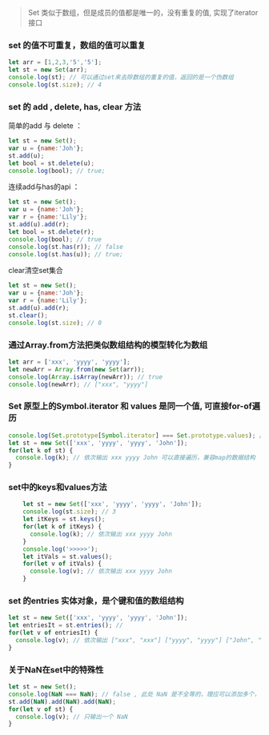 > Set 类似于数组，但是成员的值都是唯一的，没有重复的值, 实现了iterator接口

### set 的值不可重复，数组的值可以重复

```javascript
let arr = [1,2,3,'5','5'];
let st = new Set(arr);
console.log(st); // 可以通过set来去除数组的重复的值，返回的是一个伪数组
console.log(st.size); // 4
```

### set 的 add , delete, has, clear 方法

简单的add 与 delete ：

```javascript
let st = new Set();
var u = {name:'Joh'};
st.add(u);
let bool = st.delete(u);
console.log(bool); // true;
```

连续add与has的api ：

```javascript
let st = new Set();
var u = {name:'Joh'};
var r = {name:'Lily'};
st.add(u).add(r);
let bool = st.delete(r);
console.log(bool); // true
console.log(st.has(r)); // false
console.log(st.has(u)); // true;
```

clear清空set集合

```javascript
let st = new Set();
var u = {name:'Joh'};
var r = {name:'Lily'};
st.add(u).add(r);
st.clear();
console.log(st.size); // 0
```

### 通过Array.from方法把类似数组结构的模型转化为数组

```javascript
let arr = ['xxx', 'yyyy', 'yyyy'];
let newArr = Array.from(new Set(arr)); 
console.log(Array.isArray(newArr)); // true
console.log(newArr); // ["xxx", "yyyy"]
```

### Set 原型上的Symbol.iterator 和 values 是同一个值, 可直接for-of遍历

```javascript
console.log(Set.prototype[Symbol.iterator] === Set.prototype.values); // true
let st = new Set(['xxx', 'yyyy', 'yyyy', 'John']);
for(let k of st) {
  console.log(k); // 依次输出 xxx yyyy John 可以直接遍历，兼容map的数据结构
}
```

### set中的keys和values方法

```javascript
    let st = new Set(['xxx', 'yyyy', 'yyyy', 'John']);
    console.log(st.size); // 3
    let itKeys = st.keys();
    for(let k of itKeys) {
      console.log(k); // 依次输出 xxx yyyy John
    }
    console.log('>>>>>');
    let itVals = st.values();
    for(let v of itVals) {
      console.log(v); // 依次输出 xxx yyyy John
    }
```

### set 的entries 实体对象，是个键和值的数组结构

```javascript
let st = new Set(['xxx', 'yyyy', 'yyyy', 'John']);
let entriesIt = st.entries(); // 
for(let v of entriesIt) {
  console.log(v); // 依次输出 ["xxx", "xxx"] ["yyyy", "yyyy"] ["John", "John"]
}
```

### 关于NaN在set中的特殊性

```javascript
let st = new Set();
console.log(NaN === NaN); // false , 此处 NaN 是不全等的，理应可以添加多个，不算重复，但是这里是个特例
st.add(NaN).add(NaN).add(NaN);
for(let v of st) {
  console.log(v); // 只输出一个 NaN 
}
```